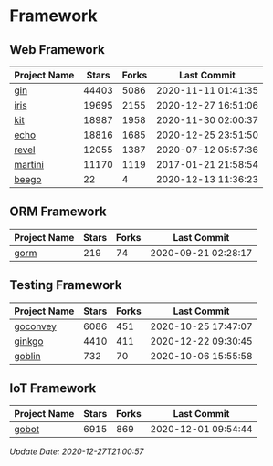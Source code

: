 # Framework

## Web Framework
| Project Name | Stars | Forks | Last Commit |
| ------------ | ----- | ----- | ----------- |
| [gin](https://github.com/gin-gonic/gin) | 44403 | 5086 | 2020-11-11 01:41:35 |
| [iris](https://github.com/kataras/iris) | 19695 | 2155 | 2020-12-27 16:51:06 |
| [kit](https://github.com/go-kit/kit) | 18987 | 1958 | 2020-11-30 02:00:37 |
| [echo](https://github.com/labstack/echo) | 18816 | 1685 | 2020-12-25 23:51:50 |
| [revel](https://github.com/revel/revel) | 12055 | 1387 | 2020-07-12 05:57:36 |
| [martini](https://github.com/go-martini/martini) | 11170 | 1119 | 2017-01-21 21:58:54 |
| [beego](https://github.com/astaxie/beego) | 22 | 4 | 2020-12-13 11:36:23 |

## ORM Framework
| Project Name | Stars | Forks | Last Commit |
| ------------ | ----- | ----- | ----------- |
| [gorm](https://github.com/jinzhu/gorm) | 219 | 74 | 2020-09-21 02:28:17 |

## Testing Framework
| Project Name | Stars | Forks | Last Commit |
| ------------ | ----- | ----- | ----------- |
| [goconvey](https://github.com/smartystreets/goconvey) | 6086 | 451 | 2020-10-25 17:47:07 |
| [ginkgo](https://github.com/onsi/ginkgo) | 4410 | 411 | 2020-12-22 09:30:45 |
| [goblin](https://github.com/franela/goblin) | 732 | 70 | 2020-10-06 15:55:58 |

## IoT Framework
| Project Name | Stars | Forks | Last Commit |
| ------------ | ----- | ----- | ----------- |
| [gobot](https://github.com/hybridgroup/gobot) | 6915 | 869 | 2020-12-01 09:54:44 |

*Update Date: 2020-12-27T21:00:57*